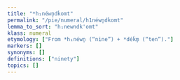 ```yaml
---
title: "*h₁néwn̥dḱomt"
permalink: "/pie/numeral/h1néwn̥dḱomt"
lemma_to_sort: "h₁newndk'omt"
klass: numeral
etymology: ["From *h₁néwn̥ (“nine”) +‎ *déḱm̥ (“ten”)."]
markers: []
synonyms: []
definitions: ["ninety"]
topics: []
---
```

